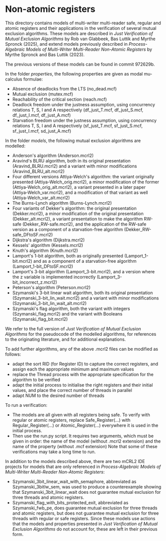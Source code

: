 # Non-atomic registers 

This directory contains models of multi-writer multi-reader safe, regular and atomic registers and their applications in the verification of several mutual exclusion algorithms.
These models are described in *Just Verification of Mutual Exclusion Algorithms* by Rob van Glabbeek, Bas Luttik and Myrthe Spronck (2025), and extend models previously described in *Process-Algebraic Models of Multi-Writer Multi-Reader Non-Atomic Registers* by Myrthe Spronck and Bas Luttik (2023).

The previous versions of these models can be found in commit 972629b.

In the folder *properties*, the following properties are given as modal mu-calculus formulae:
* Absence of deadlocks from the LTS (no_dead.mcf)
* Mutual exclusion (mutex.mcf)
* Reachability of the critical section (reach.mcf)
* Deadlock freedom under the justness assumption, using concurrency relations T, S, I and A respectively (df_just_T.mcf, df_just_S.mcf, df_just_I.mcf, df_just_A.mcf)
* Starvation freedom under the justness assumption, using concurrency relations T, S, I and A respectively (sf_just_T.mcf, sf_just_S.mcf, sf_just_I.mcf, sd_just_A.mcf)

In the folder *models*, the following mutual exclusion algorithms are modelled:
* Anderson's algorithm (Anderson.mcrl2)
* Aravind's BLRU algorithm, both in its original presentation (Aravind_BLRU.mcrl2) and a variant with minor modifications (Aravind_BLRU_alt.mcrl2)
* Four different versions Attiya-Welch's algorithm: the variant originally presented (Attiya-Welch_orig.mcrl2), a minor modification of the former (Attiya-Welch_orig_alt.mcrl2), a variant presented in a later paper (Attiya-Welch_var.mcrl2), and a modification of that variant as well (Attiya-Welch_var_alt.mcrl2)
* The Burns-Lynch algorithm (Burns-Lynch.mcrl2)
* Four variants of Dekker's algorithm: the original presentation (Dekker.mcrl2), a minor modification of the original presentation (Dekker_alt.mcrl2), a variant presentation to make the algorithm RW-safe (Dekker_RW-safe.mcrl2), and the application of the RW-safe version as a component of a starvation-free algorithm (Dekker_RW-safe_DFtoSF.mcrl2)
* Dijkstra's algorithm (Dijkstra.mcrl2)
* Kessels' algorithm (Kessels.mcrl2)
* Knuth's algorithm (Knuth.mcrl2)
* Lamport's 1-bit algorithm, both as originally presented (Lamport_1-bit.mcrl2) and as a component of a starvation-free algorithm (Lamport_1-bit_DFtoSF.mcrl2)
* Lamport's 3-bit algorithm (Lamport_3-bit.mcrl2), and a version where the z variable is implemented incorrectly (Lamport_3-bit_incorrect_z.mcrl2)
* Peterson's algorithm (Peterson.mcrl2)
* Szymanski's 3-bit linear wait algorithm, both its original presentation (Szymanski_3-bit_lin_wait.mcrl2) and a variant with minor modifications (Szymanski_3-bit_lin_wait_alt.mcrl2)
* Szymanski's flag algorithm, both the variant with integers (Szymanski_flag.mcrl2) and the variant with Booleans (Szymanski_flag_bit.mcrl2)

We refer to the full version of *Just Verification of Mutual Exclusion Algorithms* for the pseudocode of the modelled algorithms, for references to the originating literature, and for additional explanations.

To add further algorithms, any of the above .mcrl2 files can be modified as follows:
* adapt the sort RID (for Register ID) to capture the correct registers, and assign each the appropriate minimum and maximum values
* replace the Thread process with the appropriate specification for the algorithm to be verified
* adapt the initial process to initialise the right registers and their initial values, and place the correct number of threads in parallel
* adapt NUM to the desired number of threads

To run a verification:
* The models are all given with all registers being safe. To verify with regular or atomic registers, replace Safe_Register(...) with Regular_Register(...) or Atomic_Register(...) everywhere it is used in the initial process.
* Then use the run.py script. It requires two arguments, which must be given in order: the name of the model (without .mcrl2 extension) and the name of the property (without .mcf extension)
Note that some of these verifications may take a long time to run.

In addition to the models described above, there are two mCRL2 IDE projects for models that are only referenced in *Process-Algebraic Models of Multi-Writer Multi-Reader Non-Atomic Registers*:
* Szymanski_3bit_linear_wait_with_semaphore, abbreviated as Szymanski_3bitlw_sem, was used to produce a counterexample showing that Szymanski_3bit_linear_wait does not guarantee mutual exclusion for three threads and atomic registers.
* Szymanski_flag_with_bits_protected_exit, abbreviated as Szymanski_fwb_pe, does guarantee mutual exclusion for three threads and atomic registers, but does not guarantee mutual exclusion for three threads with regular or safe registers.
Since these models use actions that the models and properties presented in *Just Verification of Mutual Exclusion Algorithms* do not account for, these are left in their previous form.




